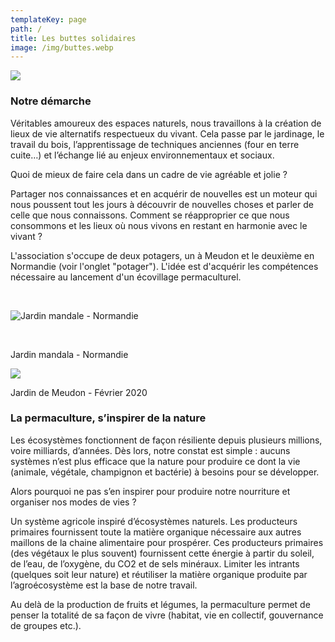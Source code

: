 ```yaml
---
templateKey: page
path: /
title: Les buttes solidaires
image: /img/buttes.webp
---
```


![](/img/logo.jpg)

### Notre démarche

Véritables amoureux des espaces naturels, nous travaillons à la création de lieux de vie
alternatifs respectueux du vivant.
Cela passe par le jardinage, le travail du bois, l’apprentissage de techniques anciennes (four en terre cuite…) et l’échange lié au enjeux environnementaux et sociaux.

Quoi de mieux de faire cela dans un cadre de vie agréable et jolie ?

Partager nos connaissances et en acquérir de nouvelles est un moteur qui nous poussent
tout les jours à découvrir de nouvelles choses et parler de celle que nous connaissons.
Comment se réapproprier ce que nous consommons et les lieux où nous vivons en restant en harmonie avec le vivant ?

L'association s'occupe de deux potagers, un à Meudon et le deuxième en Normandie (voir l'onglet "potager"). L'idée est d'acquérir les compétences nécessaire au lancement d'un écovillage permaculturel.

<br/>

![Jardin mandale - Normandie ](/img/zone-de-culture-printemps-2020-3-.jpg)

 <br/>

Jardin mandala - Normandie

![](/img/abris.webp)

Jardin de Meudon - Février 2020

### La permaculture, s’inspirer de la nature

Les écosystèmes fonctionnent de façon résiliente depuis plusieurs millions, voire
milliards, d’années.
Dès lors, notre constat est simple : aucuns systèmes n’est plus efficace
que la nature pour produire ce dont la vie (animale, végétale, champignon et bactérie) à
besoins pour se développer.

Alors pourquoi ne pas s’en inspirer pour produire notre nourriture et organiser nos modes de vies ?

Un système agricole inspiré d’écosystèmes naturels. Les producteurs primaires fournissent
toute la matière organique nécessaire aux autres maillons de la chaine alimentaire pour
prospérer.
Ces producteurs primaires (des végétaux le plus souvent) fournissent cette
énergie à partir du soleil, de l’eau, de l’oxygène, du CO2 et de sels minéraux.
Limiter les intrants (quelques soit leur nature) et réutiliser la matière organique produite
par l’agroécosystème est la base de notre travail.

Au delà de la production de fruits et légumes, la permaculture permet de penser la totalité de sa façon de vivre (habitat, vie en collectif, gouvernance de groupes etc.).
